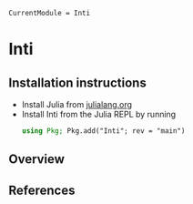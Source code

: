 ```@meta
CurrentModule = Inti
```

# Inti

## Installation instructions

- Install Julia from [julialang.org](https://julialang.org/downloads/)
- Install Inti from the Julia REPL by running
    ```julia
    using Pkg; Pkg.add("Inti"; rev = "main")
    ```

## Overview

## References